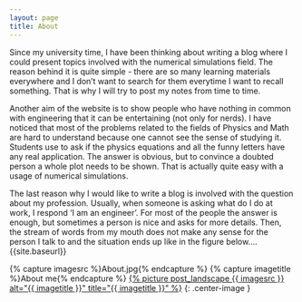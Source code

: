 ```yaml
---
layout: page
title: About
---
```


Since my university time, I have been thinking about writing a blog where I could present topics involved with the numerical simulations field. The reason behind it is quite simple - there are so many learning materials everywhere and I don’t want to search for them everytime I want to recall something. That is why I will try to post my notes from time to time.

Another aim of the website is to show people who have nothing in common with engineering that it can be entertaining (not only for nerds). I have noticed that most of the problems related to the fields of Physics and Math are hard to understand because one cannot see the sense of studying it. Students use to ask if the physics equations and all the funny letters have any real application. The answer is obvious, but to convince a doubted person a whole plot needs to be shown. That is actually quite easy with a usage of numerical simulations.

The last reason why I would like to write a blog is involved with the question about my profession. Usually, when someone is asking what do I do at work, I respond ‘I am an engineer’. For most of the people the answer is enough, but sometimes a person is nice and asks for more details. Then, the stream of words from my mouth does not make any sense for the person I talk to and the situation ends up like in the figure below....
{{site.baseurl}}

{% capture imagesrc %}About.jpg{% endcapture %}
{% capture imagetitle %}About me{% endcapture %}
<a href="{{site.url}}{{site.baseurl}}/assets/images/{{ imagesrc }}">{% picture post_landscape {{ imagesrc }} alt="{{ imagetitle }}" title="{{ imagetitle }}" %}</a>
{: .center-image }


